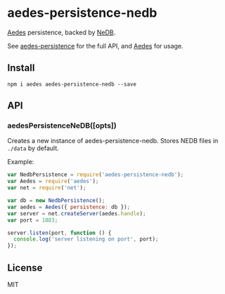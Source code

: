 # aedes-persistence-nedb

[Aedes][aedes] persistence, backed by [NeDB][nedb].

See [aedes-persistence][persistence] for the full API, and [Aedes][aedes] for usage.

## Install

```
npm i aedes aedes-persistence-nedb --save
```

## API

<a name="constructor"></a>
### aedesPersistenceNeDB([opts])

Creates a new instance of aedes-persistence-nedb.
Stores NEDB files in `./data` by default.

Example:

```js
var NedbPersistence = require('aedes-persistence-nedb');
var Aedes = require('aedes');
var net = require('net');

var db = new NedbPersistence();
var aedes = Aedes({ persistence: db });
var server = net.createServer(aedes.handle);
var port = 1883;

server.listen(port, function () {
  console.log('server listening on port', port);
});
```

## License

MIT

[aedes]: https://github.com/mcollina/aedes
[persistence]: https://github.com/mcollina/aedes-persistence
[nedb]: https://github.com/louischatriot/nedb
